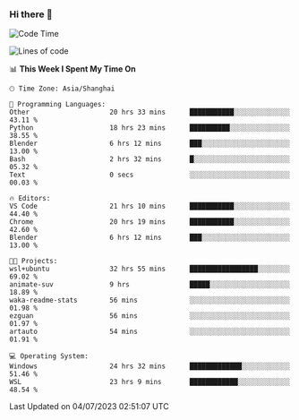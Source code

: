 ### Hi there 👋

<!--
**GwenKaplan/GwenKaplan** is a ✨ _special_ ✨ repository because its `README.md` (this file) appears on your GitHub profile.

Here are some ideas to get you started:

- 🔭 I’m currently working on ...
- 🌱 I’m currently learning ...
- 👯 I’m looking to collaborate on ...
- 🤔 I’m looking for help with ...
- 💬 Ask me about ...
- 📫 How to reach me: ...
- 😄 Pronouns: ...
- ⚡ Fun fact: ...
-->

<!--START_SECTION:waka-->
![Code Time](http://img.shields.io/badge/Code%20Time-125%20hrs%2040%20mins-blue)

![Lines of code](https://img.shields.io/badge/From%20Hello%20World%20I%27ve%20Written-1.6%20thousand%20lines%20of%20code-blue)

📊 **This Week I Spent My Time On** 

```text
🕑︎ Time Zone: Asia/Shanghai

💬 Programming Languages: 
Other                    20 hrs 33 mins      ███████████░░░░░░░░░░░░░░   43.11 % 
Python                   18 hrs 23 mins      ██████████░░░░░░░░░░░░░░░   38.55 % 
Blender                  6 hrs 12 mins       ███░░░░░░░░░░░░░░░░░░░░░░   13.00 % 
Bash                     2 hrs 32 mins       █░░░░░░░░░░░░░░░░░░░░░░░░   05.32 % 
Text                     0 secs              ░░░░░░░░░░░░░░░░░░░░░░░░░   00.03 % 

🔥 Editors: 
VS Code                  21 hrs 10 mins      ███████████░░░░░░░░░░░░░░   44.40 % 
Chrome                   20 hrs 19 mins      ███████████░░░░░░░░░░░░░░   42.60 % 
Blender                  6 hrs 12 mins       ███░░░░░░░░░░░░░░░░░░░░░░   13.00 % 

🐱‍💻 Projects: 
wsl+ubuntu               32 hrs 55 mins      █████████████████░░░░░░░░   69.02 % 
animate-suv              9 hrs               █████░░░░░░░░░░░░░░░░░░░░   18.89 % 
waka-readme-stats        56 mins             ░░░░░░░░░░░░░░░░░░░░░░░░░   01.98 % 
ezguan                   56 mins             ░░░░░░░░░░░░░░░░░░░░░░░░░   01.97 % 
artauto                  54 mins             ░░░░░░░░░░░░░░░░░░░░░░░░░   01.91 % 

💻 Operating System: 
Windows                  24 hrs 32 mins      █████████████░░░░░░░░░░░░   51.46 % 
WSL                      23 hrs 9 mins       ████████████░░░░░░░░░░░░░   48.54 % 
```


 Last Updated on 04/07/2023 02:51:07 UTC
<!--END_SECTION:waka-->
